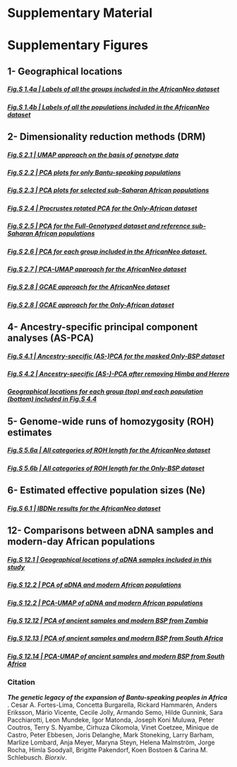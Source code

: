 # Supplementary Material

# Supplementary Figures

## 1- Geographical locations
##### [Fig.S 1.4a | Labels of all the groups included in the AfricanNeo dataset](https://raw.githack.com/Schlebusch-lab/Expansion_of_BSP_Suppl_Material/main/Geographical_Locations/Fig_S_1_4a_Map.html)

##### [Fig.S 1.4b | Labels of all the populations included in the AfricanNeo dataset](https://raw.githack.com/Schlebusch-lab/Expansion_of_BSP_Suppl_Material/main/Geographical_Locations/Fig_S_1_4a_Map.html)


## 2- Dimensionality reduction methods (DRM)

##### [Fig.S 2.1 | UMAP approach on the basis of genotype data](https://raw.githack.com/Schlebusch-lab/Expansion_of_BSP_Suppl_Material/main/DRM/Fig.S_2.1_UMAP_AfricanNeo_DB.html)

##### [Fig.S 2.2 | PCA plots for only Bantu-speaking populations](https://raw.githack.com/Schlebusch-lab/Expansion_of_BSP_Suppl_Material/main/DRM/Fig.S_2.2_PCA_Only-BSP_DB.html)

##### [Fig.S 2.3 | PCA plots for selected sub-Saharan African populations](https://raw.githack.com/Schlebusch-lab/Expansion_of_BSP_Suppl_Material/main/DRM/Fig.S_2.3_PCA_SSA_DB.html)

##### [Fig.S 2.4 | Procrustes rotated PCA for the Only-African dataset](https://raw.githack.com/Schlebusch-lab/Expansion_of_BSP_Suppl_Material/main/DRM/Fig.S_2.4_Procrustes_PCA.html)

##### [Fig.S 2.5 | PCA for the Full-Genotyped dataset and reference sub-Saharan African populations](https://raw.githack.com/Schlebusch-lab/Expansion_of_BSP_Suppl_Material/main/DRM/Fig.S_2.5_PCA_Full-Genotyped_DB.html)

##### [Fig.S 2.6 | PCA for each group included in the AfricanNeo dataset.](https://raw.githack.com/Schlebusch-lab/Expansion_of_BSP_Suppl_Material/main/DRM/Fig.S_2.6_PCA_AfricanNeo_DB.html)

##### [Fig.S 2.7 | PCA-UMAP approach for the AfricanNeo dataset](https://raw.githack.com/Schlebusch-lab/Expansion_of_BSP_Suppl_Material/main/DRM/Fig.S_2.7_PCA.html)

##### [Fig.S 2.8 | GCAE approach for the AfricanNeo dataset](https://raw.githack.com/Schlebusch-lab/Expansion_of_BSP_Suppl_Material/main/DRM/Fig.S_2.8_GCAE_AfricanNeo_DB.html)

##### [Fig.S 2.8 | GCAE approach for the Only-African dataset](https://raw.githack.com/Schlebusch-lab/Expansion_of_BSP_Suppl_Material/main/DRM/Fig.S_2.8_GCAE_Only-African_DB.html)

## 4- Ancestry-specific principal component analyses (AS-PCA)

##### [Fig.S 4.1 | Ancestry-specific (AS-)PCA for the masked Only-BSP dataset](https://raw.githack.com/Schlebusch-lab/Expansion_of_BSP_Suppl_Material/main/AS-PCA/Fig.S_4.1_ASPCA_masked_Only-BSP_DB.html)

##### [Fig.S 4.2 | Ancestry-specific (AS-)-PCA after removing Himba and Herero](https://raw.githack.com/Schlebusch-lab/Expansion_of_BSP_Suppl_Material/main/AS-PCA/Fig.S_4.2_ASPCA_masked_Only-BSP_DB.html)

##### [Geographical locations for each group (top) and each population (bottom) included in Fig.S 4.4](https://raw.githack.com/Schlebusch-lab/Expansion_of_BSP_Suppl_Material/main/AS-PCA/Fig.S_4.4_Map_masked_Only-BSP_DB.html)


## 5- Genome-wide runs of homozygosity (ROH) estimates
##### [Fig.S 5.6a | All categories of ROH length for the AfricanNeo dataset](https://raw.githack.com/Schlebusch-lab/Expansion_of_BSP_Suppl_Material/main/ROH/Fig.S_5.6a_ROH_AfricanNeo_DB.html)

##### [Fig.S 5.6b | All categories of ROH length for the Only-BSP dataset](https://raw.githack.com/Schlebusch-lab/Expansion_of_BSP_Suppl_Material/main/ROH/Fig.S_5.6b_ROH_Only-BSP_DB.html)


## 6- Estimated effective population sizes (Ne)
##### [Fig.S 6.1 | IBDNe results for the AfricanNeo dataset](https://raw.githack.com/Schlebusch-lab/Expansion_of_BSP_Suppl_Material/main/IBDNe/IBDNe_plot.html)


## 12- Comparisons between aDNA samples and modern-day African populations

##### [Fig.S 12.1 | Geographical locations of aDNA samples included in this study](https://raw.githack.com/Schlebusch-lab/Expansion_of_BSP_Suppl_Material/main/aDNA/aDNA_Locations.html)

##### [Fig.S 12.2 | PCA of aDNA and modern African populations](https://raw.githack.com/Schlebusch-lab/Expansion_of_BSP_Suppl_Material/main/aDNA/aDNA_PCA.html)

##### [Fig.S 12.2 | PCA-UMAP of aDNA and modern African populations](https://raw.githack.com/Schlebusch-lab/Expansion_of_BSP_Suppl_Material/main/aDNA/aDNA_PCA-UMAP.html)

##### [Fig.S 12.12 | PCA of ancient samples and modern BSP from Zambia](https://raw.githack.com/Schlebusch-lab/Expansion_of_BSP_Suppl_Material/main/aDNA/aDNA_PCA-Zambia.html)

##### [Fig.S 12.13 | PCA of ancient samples and modern BSP from South Africa](https://raw.githack.com/Schlebusch-lab/Expansion_of_BSP_Suppl_Material/main/aDNA/aDNA_PCA-SouthAfrica.html)

##### [Fig.S 12.14 | PCA-UMAP of ancient samples and modern BSP from South Africa](https://raw.githack.com/Schlebusch-lab/Expansion_of_BSP_Suppl_Material/main/aDNA/aDNA_PCA-UMAP-SouthAfrica.html)


### Citation

***The genetic legacy of the expansion of Bantu-speaking peoples in Africa***
. Cesar A. Fortes-Lima, Concetta Burgarella, Rickard Hammarén, Anders Eriksson, Mário Vicente, Cecile Jolly, Armando Semo, Hilde Gunnink, Sara Pacchiarotti, Leon Mundeke, Igor Matonda, Joseph Koni Muluwa, Peter Coutros, Terry S. Nyambe, Cirhuza Cikomola, Vinet Coetzee, Minique de Castro, Peter Ebbesen, Joris Delanghe, Mark Stoneking, Larry Barham, Marlize Lombard, Anja Meyer, Maryna Steyn, Helena Malmström, Jorge Rocha, Himla Soodyall, Brigitte Pakendorf, Koen Bostoen & Carina M. Schlebusch. *Biorxiv*.




